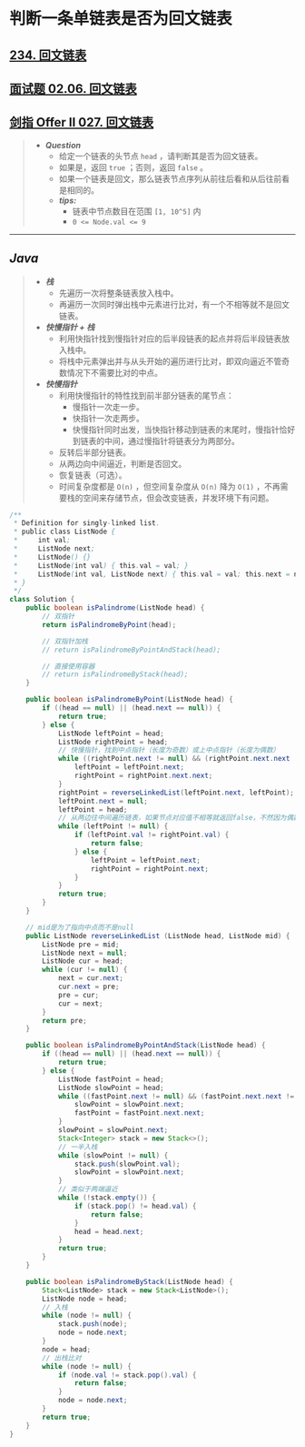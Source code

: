 # 判断一条单链表是否为回文链表

## [234. 回文链表](https://leetcode.cn/problems/palindrome-linked-list/)

## [面试题 02.06. 回文链表](https://leetcode.cn/problems/palindrome-linked-list-lcci/)

## [剑指 Offer II 027. 回文链表](https://leetcode.cn/problems/aMhZSa/)

> - ***Question***
>   - 给定一个链表的头节点 `head` ，请判断其是否为回文链表。
>   - 如果是，返回 `true` ；否则，返回 `false` 。
>   - 如果一个链表是回文，那么链表节点序列从前往后看和从后往前看是相同的。
>   - ***tips:***
>     - 链表中节点数目在范围 `[1, 10^5]` 内
>     - `0 <= Node.val <= 9`

---

## *Java*

> - ***栈***
>   - 先遍历一次将整条链表放入栈中。
>   - 再遍历一次同时弹出栈中元素进行比对，有一个不相等就不是回文链表。
> - ***快慢指针 + 栈***
>   - 利用快指针找到慢指针对应的后半段链表的起点并将后半段链表放入栈中。
>   - 将栈中元素弹出并与从头开始的遍历进行比对，即双向逼近不管奇数情况下不需要比对的中点。
> - ***快慢指针***  
>   - 利用快慢指针的特性找到前半部分链表的尾节点：
>     - 慢指针一次走一步。
>     - 快指针一次走两步。
>     - 快慢指针同时出发，当快指针移动到链表的末尾时，慢指针恰好到链表的中间，通过慢指针将链表分为两部分。
>   - 反转后半部分链表。
>   - 从两边向中间逼近，判断是否回文。
>   - 恢复链表（可选）。
>   - 时间复杂度都是 `O(n)` ，但空间复杂度从 `O(n)` 降为 `O(1)` ，不再需要栈的空间来存储节点，但会改变链表，并发环境下有问题。

```java
/**
 * Definition for singly-linked list.
 * public class ListNode {
 *     int val;
 *     ListNode next;
 *     ListNode() {}
 *     ListNode(int val) { this.val = val; }
 *     ListNode(int val, ListNode next) { this.val = val; this.next = next; }
 * }
 */
class Solution {
    public boolean isPalindrome(ListNode head) {
        // 双指针
        return isPalindromeByPoint(head);

        // 双指针加栈
        // return isPalindromeByPointAndStack(head);

        // 直接使用容器
        // return isPalindromeByStack(head);
    }

    public boolean isPalindromeByPoint(ListNode head) {
        if ((head == null) || (head.next == null)) {
            return true;
        } else {
            ListNode leftPoint = head;
            ListNode rightPoint = head;
            // 快慢指针，找到中点指针（长度为奇数）或上中点指针（长度为偶数）
            while ((rightPoint.next != null) && (rightPoint.next.next != null)) {
                leftPoint = leftPoint.next;
                rightPoint = rightPoint.next.next;
            }
            rightPoint = reverseLinkedList(leftPoint.next, leftPoint);
            leftPoint.next = null;
            leftPoint = head;
            // 从两边往中间遍历链表，如果节点对应值不相等就返回false，不然因为偶数长度的缘故，leftPoint总是会先于或者与rightPoint同时碰到（上）中点的next（null），结束循环返回true
            while (leftPoint != null) {
                if (leftPoint.val != rightPoint.val) {
                    return false;
                } else {
                    leftPoint = leftPoint.next;
                    rightPoint = rightPoint.next;
                }
            }
            return true;
        }
    }

    // mid是为了指向中点而不是null
    public ListNode reverseLinkedList (ListNode head, ListNode mid) {
        ListNode pre = mid;
        ListNode next = null;
        ListNode cur = head;
        while (cur != null) {
            next = cur.next;
            cur.next = pre;
            pre = cur;
            cur = next;
        }
        return pre;
    }

    public boolean isPalindromeByPointAndStack(ListNode head) {
        if ((head == null) || (head.next == null)) {
            return true;
        } else {
            ListNode fastPoint = head;
            ListNode slowPoint = head;
            while ((fastPoint.next != null) && (fastPoint.next.next != null)) {
                slowPoint = slowPoint.next;
                fastPoint = fastPoint.next.next;
            }
            slowPoint = slowPoint.next;
            Stack<Integer> stack = new Stack<>();
            // 一半入栈
            while (slowPoint != null) {
                stack.push(slowPoint.val);
                slowPoint = slowPoint.next;
            }
            // 类似于两端逼近
            while (!stack.empty()) {
                if (stack.pop() != head.val) {
                    return false;
                }
                head = head.next;
            }
            return true;
        }
    }

    public boolean isPalindromeByStack(ListNode head) {
        Stack<ListNode> stack = new Stack<ListNode>();
        ListNode node = head;
        // 入栈
        while (node != null) {
            stack.push(node);
            node = node.next;
        }
        node = head;
        // 出栈比对
        while (node != null) {
            if (node.val != stack.pop().val) {
                return false;
            }
            node = node.next;
        }
        return true;
    }
}
```
